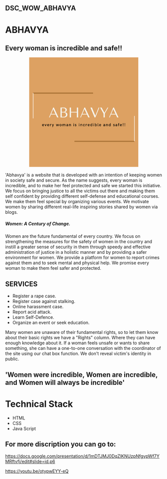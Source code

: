 ## DSC_WOW_ABHAVYA
# ABHAVYA
## Every woman is incredible and safe!!
<p align="center">
<img src="Cream and Black Natural Makeup Beauty Logo (1).png" width='350'>
</p>
'Abhavya' is a website that is developed with an intention of keeping women in society safe and secure.
As the name suggests, every woman is incredible, and to make her feel protected and safe we started this initiative. We focus on bringing justice to all the victims out there and making them self confident by providing different self-defense and educational courses. We make them feel special by organizing various events. We motivate women by sharing different real-life inspiring stories shared by women via blogs. 

##### Women: A Century of Change.

Women are the future fundamental of every country.
We focus on strengthening the measures for the safety of women in the country and instill a greater sense of security in them through speedy and effective administration of justice in a holistic manner and by providing a safer environment for women.
We provide a platform for women to report crimes against them and to seek mental and physical help. We promise every woman to make them feel safer and protected.

## SERVICES 
- Register a rape case.
- Register case against stalking.
- Online harassment case.
- Report acid attack.
- Learn Self-Defence.
- Organize an event or seek education. 
 
 Many women are unaware of their fundamental rights, so to let them know about their basic rights we have a "Rights" column. Where they can have enough knowledge about it.
 If a woman feels unsafe or wants to share something, she can have a one-to-one conversation with the coordinator of the site using our chat box function.
 We don't reveal victim's identity in public.
 
## 'Women were incredible, Women are incredible, and Women will always be incredible'
# Technical Stack
- HTML
- CSS
- Java Script

## For more discription you can go to:
https://docs.google.com/presentation/d/1mDTJMJ0DqZlKNUzpNfgvpWf7YMRftvfj/edit#slide=id.p6

https://youtu.be/otypwEYY-eQ
